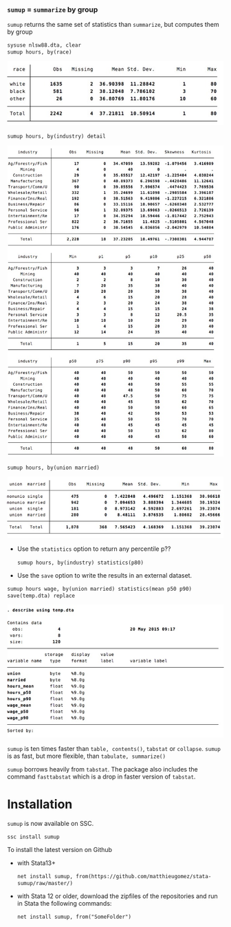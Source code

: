 



### `sumup`  = `summarize` by group

`sumup` returns the same set of statistics than `summarize`, but computes them by group

```
sysuse nlsw88.dta, clear
sumup hours, by(race) 
```
![](img/sum.jpg)

```
sumup hours, by(industry) detail
```
![](img/sumdetail.jpg)


```
sumup hours, by(union married) 
```
![](img/sumgroups.jpg)




- Use the `statistics` option to return any percentile p??

	```sumup hours, by(industry) statistics(p80)```


- Use the `save` option to write the results in an external dataset.

```
sumup hours wage, by(union married) statistics(mean p50 p90) save(temp.dta) replace
```

![](img/sumcollapse2.jpg)



`sumup` is ten times faster than `table, contents()`, `tabstat` or `collapse`. `sumup` is as fast, but more flexible, than `tabulate, summarize()`

`sumup` borrows heavily  from `tabstat`.  The package also includes the command `fasttabstat` which is a drop in faster version of `tabstat`.


# Installation
`sumup` is now available on SSC. 

```
ssc install sumup
```

To install the latest version  on Github 
- with Stata13+
	```
	net install sumup, from(https://github.com/matthieugomez/stata-sumup/raw/master/)
	```

- with Stata 12 or older, download the zipfiles of the repositories and run in Stata the following commands:
	```
	net install sumup, from("SomeFolder")
	```
